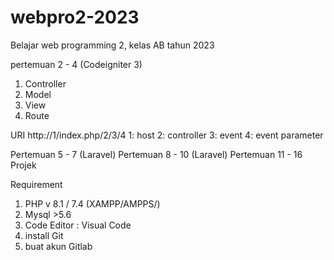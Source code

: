 # webpro2-2023
Belajar web programming 2, kelas AB tahun 2023

pertemuan 2 - 4 (Codeigniter 3)
1. Controller
2. Model
3. View
4. Route

URI
http://1/index.php/2/3/4
1: host
2: controller
3: event
4: event parameter 

Pertemuan 5 - 7 (Laravel)
Pertemuan 8 - 10 (Laravel)
Pertemuan 11 - 16 Projek

Requirement
1. PHP v 8.1  / 7.4 (XAMPP/AMPPS/)
2. Mysql >5.6
3. Code Editor : Visual Code
4. install Git
5. buat akun Gitlab